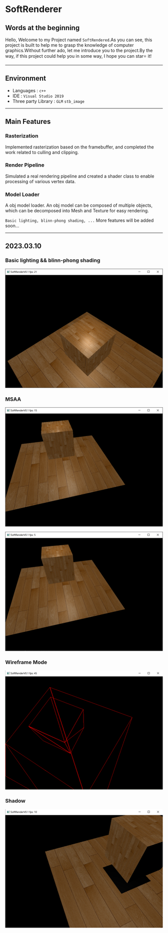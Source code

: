 # SoftRenderer

## Words at the beginning
    
Hello, Welcome to my Project named `SoftRendered`.As you can see, this project is built to help me to grasp the knowledge of computer graphics.Without further ado, let me introduce you to the project.By the way, if this project could help you in some way, I hope you can star⭐ it!

***

## Environment
- Languages : `c++`
- IDE : `Visual Studio 2019`
- Three party Library : `GLM` `stb_image`

***

## Main Features

### Rasterization

Implemented rasterization based on the framebuffer, and completed the work related to culling and clipping.

### Render Pipeline

Simulated a real rendering pipeline and created a shader class to enable processing of various vertex data.

### Model Loader

A obj model loader. An obj model can be composed of multiple objects, which can be decomposed into Mesh and Texture for easy rendering.

`Basic lighting, blinn-phong shading, ...` More features will be added soon...

***

## 2023.03.10

### Basic lighting && blinn-phong shading

![](./asset/present/light.png)

### MSAA

![](./asset/present/withoutMSAA.png)

![](./asset/present/withMSAA.png) 

### Wireframe Mode
![](./asset/present/Line.png) 

### Shadow
![](./asset/present/Shadow.png) 